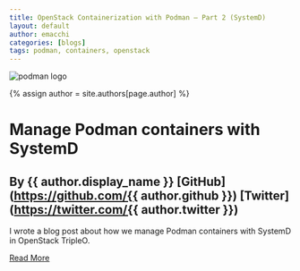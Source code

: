 ```yaml
---
title: OpenStack Containerization with Podman – Part 2 (SystemD)
layout: default
author: emacchi
categories: [blogs]
tags: podman, containers, openstack
---
```


![podman logo](https://podman.io/images/podman.svg)

{% assign author = site.authors[page.author] %}
# Manage Podman containers with SystemD
## By {{ author.display_name }} [GitHub](https://github.com/{{ author.github }}) [Twitter](https://twitter.com/{{ author.twitter }})

I wrote a blog post about how we manage Podman containers with SystemD in
OpenStack TripleO.

[Read More](https://my1.fr/blog/openstack-containerization-with-podman-part-2-operations/)
